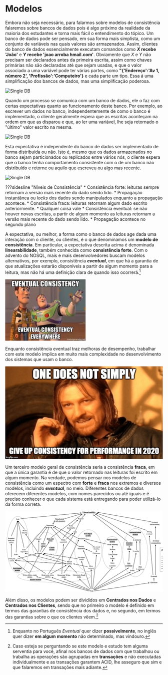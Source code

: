 # Modelos

Embora não seja necessário, para falarmos sobre modelos de consistência falaremos sobre bancos de dados pois é algo próximo da realidade da maioria dos estudantes e torna mais fácil o entendimento do tópico.
Um banco de dados pode ser pensado, em sua forma mais simplista, como um conjunto de variáveis nas quais valores são armazenados.
Assim, clientes do banco de dados essencialmente executam comandos como **$X$ recebe 'João'** e **$Y$ recebe 'joao arroba hmail.com'**.
Obviamente que $X$ e $Y$ não precisam ser declarados antes da primeira escrita, assim como chaves primárias não são declaradas até que sejam usadas, e que o valor associado a uma variável pode ter várias partes, como **"{'Endereço':'Av 1, número 2', 'Profissão':'Computeiro'}** e cada parte um tipo. Essa á uma simplificação dos bancos de dados, mas uma simplificação poderosa.

![Single DB](../drawings/disdb.drawio#0)

Quando um processo se comunica com um banco de dados, ele o faz com certas expectativas quanto ao funcionamento deste banco.
Por exemplo, ao escrever um dados no banco, independentemente de como o banco é implementado, o cliente geralmente espera que as escritas aconteçam na ordem em que as disparou e que, ao ler uma variável, lhe seja retornado o "último" valor escrito na mesma.

![Single DB](../drawings/disdb.drawio#2)

Esta expectativa é independente do banco de dados ser implementado de forma distribuída ou não. Isto é, mesmo que os dados armazenados no banco sejam particionados ou replicados entre vários nós, o cliente espera que o banco tenha comportamento consistente com o de um banco não distribuído e retorne ou aquilo que escreveu ou algo mas recente.

![Single DB](../drawings/disdb.drawio#1)

???sidesline "Níveis de Consistência"
      * Consistência forte: leituras sempre retornam a versão mais recente do dado sendo lido.
           * Propagação instantânea ou *locks* dos dados sendo manipulados enquanto a propagação acontece.
      * Consistência fraca: leituras retornam algum dado escrito anteriormente.
           * Qualquer coisa vale
      * Consistência eventual: se não houver novas escritas, a partir de algum momento as leituras retornam a versão mais recente do dado sendo lido.
           * Propagação acontece no segundo plano

A expectativa, ou melhor, a forma como o banco de dados age dada uma interação com o cliente, ou clientes, é o que denominamos um **modelo de consistência**.
Em particular, a expectativa descrita acima é denominada **linearabilidade**, também conhecida como **consistência forte**.
Com o advento do NOSQL, mais e mais desenvolvedores buscam modelos alternativos, por exemplo, consistência ***eventual***, em que há a garantia de que atualizações estarão disponíveis a partir de algum momento para a leitura, mas não há uma definição clara de quando isso ocorrerá.[^eventual]

[^eventual]: Enquanto no Português *Eventual* quer dizer **possivelmente**, no inglês quer dizer **em algum momento** não determinado, mas vindouro.

![eventual meme](../images/eventual-meme0.png)

Enquanto consistência eventual traz melhoras de desempenho, trabalhar com este modelo implica em muito mais complexidade no desenvolvimento dos sistemas que usam o banco.

![eventual meme](../images/eventual-meme.png)


Um terceiro modelo geral de consistência seria a consistência **fraca**, em que a única garantia é de que o valor retornado nas leituras foi escrito em algum momento.
Na verdade, podemos pensar nos modelos de consistência como um espectro com **forte** e **fraca** nos extremos e diversos modelos, incluindo ***eventual***, no meio.
Diferentes bancos de dados oferecem diferentes modelos, com nomes parecidos ou até iguais e é preciso conhecer o que cada sistema está entregando para poder utilizá-lo da forma correta.

[![](../images/consistency-models.png)](https://arxiv.org/abs/1512.00168)



Além disso, os modelos podem ser divididos em **Centrados nos Dados**  e **Centrados nos Clientes**, sendo que no primeiro o modelo é definido em termos das garantias de consistência dos dados e, no segundo, em termos das garantias sobre o que os clientes vêem.[^util]

[^util]: Caso esteja se perguntando se este modelo e estudo tem alguma serventia para você, afinal nos bancos de dados com que trabalhou ou trabalha as operações são agrupadas em **transações** e não executadas individualmente e as transações garantem ACID, lhe asseguro que sim e que falaremos em transações mais adiante.